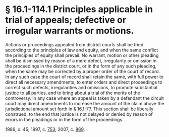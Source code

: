 # § 16.1-114.1 Principles applicable in trial of appeals; defective or irregular warrants or motions.

<p>Actions or proceedings appealed from district courts shall be tried according to the principles of law and equity, and when the same conflict the principles of equity shall prevail. No warrant, motion or other pleading shall be dismissed by reason of a mere defect, irregularity or omission in the proceedings in the district court, or in the form of any such pleading, when the same may be corrected by a proper order of the court of record. In any such case the court of record shall retain the same, with full power to direct all necessary amendments, to enter orders and direct proceedings to correct such defects, irregularities and omissions, to promote substantial justice to all parties, and to bring about a trial of the merits of the controversy. In any case where an appeal is taken by a defendant the circuit court may direct amendments to increase the amount of the claim above the jurisdictional amount set forth in § <a href='http://law.lis.virginia.gov/vacode/16.1-77/'>16.1-77</a>. This section shall be liberally construed, to the end that justice is not delayed or denied by reason of errors in the pleadings or in the form of the proceedings.</p><p>1986, c. 45; 1997, c. <a href='http://lis.virginia.gov/cgi-bin/legp604.exe?971+ful+CHAP0753'>753</a>; 2007, c. <a href='http://lis.virginia.gov/cgi-bin/legp604.exe?071+ful+CHAP0869'>869</a>.</p>
